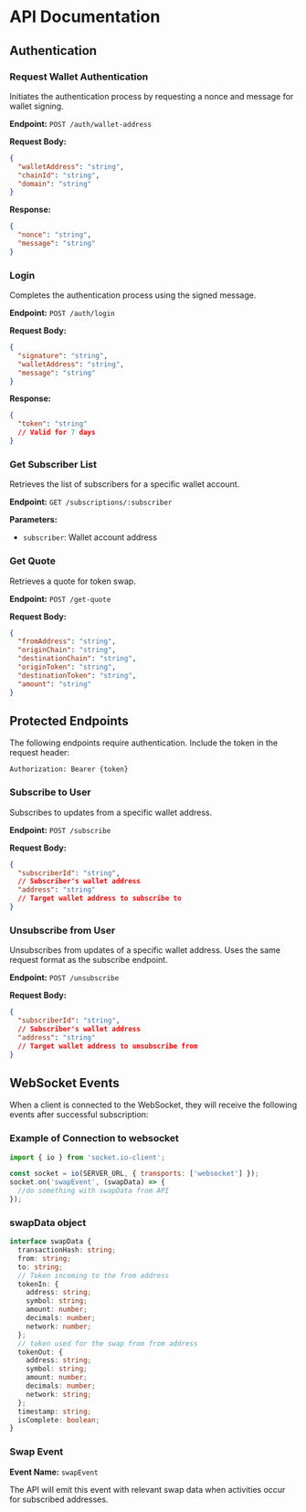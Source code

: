 # API Documentation

## Authentication

### Request Wallet Authentication

Initiates the authentication process by requesting a nonce and message for wallet signing.

**Endpoint:** `POST /auth/wallet-address`

**Request Body:**

```json
{
  "walletAddress": "string",
  "chainId": "string",
  "domain": "string"
}
```

**Response:**

```json
{
  "nonce": "string",
  "message": "string"
}
```

### Login

Completes the authentication process using the signed message.

**Endpoint:** `POST /auth/login`

**Request Body:**

```json
{
  "signature": "string",
  "walletAddress": "string",
  "message": "string"
}
```

**Response:**

```json
{
  "token": "string"
  // Valid for 7 days
}
```

### Get Subscriber List

Retrieves the list of subscribers for a specific wallet account.

**Endpoint:** `GET /subscriptions/:subscriber`

**Parameters:**

- `subscriber`: Wallet account address

### Get Quote

Retrieves a quote for token swap.

**Endpoint:** `POST /get-quote`

**Request Body:**

```json
{
  "fromAddress": "string",
  "originChain": "string",
  "destinationChain": "string",
  "originToken": "string",
  "destinationToken": "string",
  "amount": "string"
}
```

## Protected Endpoints

The following endpoints require authentication. Include the token in the request header:

```
Authorization: Bearer {token}
```

### Subscribe to User

Subscribes to updates from a specific wallet address.

**Endpoint:** `POST /subscribe`

**Request Body:**

```json
{
  "subscriberId": "string",
  // Subscriber's wallet address
  "address": "string"
  // Target wallet address to subscribe to
}
```

### Unsubscribe from User

Unsubscribes from updates of a specific wallet address. Uses the same request format as the subscribe endpoint.

**Endpoint:** `POST /unsubscribe`

**Request Body:**

```json
{
  "subscriberId": "string",
  // Subscriber's wallet address
  "address": "string"
  // Target wallet address to unsubscribe from
}
```

## WebSocket Events

When a client is connected to the WebSocket, they will receive the following events after successful subscription:

### Example of Connection to websocket

```javascript
import { io } from 'socket.io-client';

const socket = io(SERVER_URL, { transports: ['websocket'] });
socket.on('swapEvent', (swapData) => {
  //do something with swapData from API
});
```

### swapData object

```typescript
interface swapData {
  transactionHash: string;
  from: string;
  to: string;
  // Token incoming to the from address
  tokenIn: {
    address: string;
    symbol: string;
    amount: number;
    decimals: number;
    network: number;
  };
  // token used for the swap from from address
  tokenOut: {
    address: string;
    symbol: string;
    amount: number;
    decimals: number;
    network: string;
  };
  timestamp: string;
  isComplete: boolean;
}
```

### Swap Event

**Event Name:** `swapEvent`

The API will emit this event with relevant swap data when activities occur for subscribed addresses.
